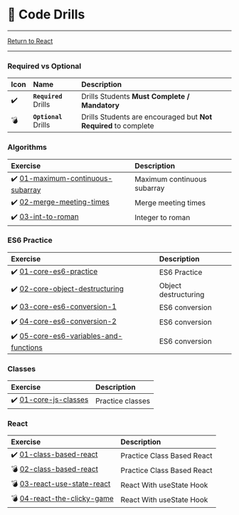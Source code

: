 # :dart: Code Drills

<hr> 

[Return to React](../README.md)

<hr> 

### Required vs Optional

| Icon | Name | Description |
|:--|:--|:--|
| :heavy_check_mark:  | **`Required`** Drills  | Drills Students **Must Complete / Mandatory** |
| :bomb:  | **`Optional`** Drills  | Drills Students are encouraged but **Not Required** to complete |

### Algorithms

|  Exercise |  Description |
|:--	|:--
| :heavy_check_mark: [01-maximum-continuous-subarray](00-algorithms/01-maximum-continuous-subarray/README.md) | Maximum continuous subarray
| :heavy_check_mark: [02-merge-meeting-times](00-algorithms/02-merge-meeting-times/README.md) | Merge meeting times
| :heavy_check_mark: [03-int-to-roman](00-algorithms/03-int-to-roman/README.md) | Integer to roman

### ES6 Practice

|  Exercise |  Description |
|:--	|:--
| :heavy_check_mark: [01-core-es6-practice](01-es6-practice/01-core-es6-practice/README.md) | ES6 Practice
| :heavy_check_mark: [02-core-object-destructuring](01-es6-practice/02-core-object-destructuring/README.md) | Object destructuring
| :heavy_check_mark: [03-core-es6-conversion-1](01-es6-practice/03-core-es6-conversion-1/README.md) | ES6 conversion
| :heavy_check_mark: [04-core-es6-conversion-2](01-es6-practice/04-core-es6-conversion-2/README.md) | ES6 conversion
| :heavy_check_mark: [05-core-es6-variables-and-functions](01-es6-practice/05-core-es6-variables-and-functions/README.md) | ES6 conversion

### Classes

|  Exercise |  Description |
|:--	|:--
| :heavy_check_mark: [01-core-js-classes](02-classes/01-core-js-classes/README.md) | Practice classes

### React

|  Exercise |  Description |
|:--	|:--
| :heavy_check_mark: [01-class-based-react](03-react/01-class-based-react) | Practice Class Based React |
| :bomb: [02-class-based-react](03-react/02-class-based-react) | Practice Class Based React |
| :bomb: [03-react-use-state-react](03-react/03-react-use-state-react) | React With useState Hook |
| :bomb: [04-react-the-clicky-game](03-react/04-react-the-clicky-game) | React With useState Hook |

